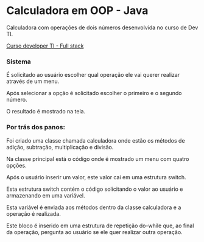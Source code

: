 # Calculadora em OOP - Java
Calculadora com operações de dois números desenvolvida no curso de Dev TI.

[Curso developer TI - Full stack](https://www.devtisul.com.br/) 

### Sistema
É solicitado ao usuário escolher qual operação ele vai querer realizar através de um menu.

Após selecionar a opção é solicitado escolher o primeiro e o segundo número.

O resultado é mostrado na tela.

### Por trás dos panos:
Foi criado uma classe chamada calculadora onde estão os métodos de adição, subtração, multiplicação e divisão.

Na classe principal está o código onde é mostrado um menu com quatro opções.

Após o usuário inserir um valor, este valor cai em uma estrutura switch.

Esta estrutura switch contém o código solicitando o valor ao usuário e armazenando em uma variável.

Esta variável é enviada aos métodos dentro da classe calculadora e a operação é realizada.

Este bloco é inserido em uma estrutura de repetição do-while que, ao final da operação, pergunta ao usuário se ele quer realizar outra operação.

